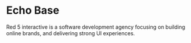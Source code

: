 Echo Base
=========

Red 5 interactive is a software development agency focusing on building online brands, and delivering strong UI experiences.
